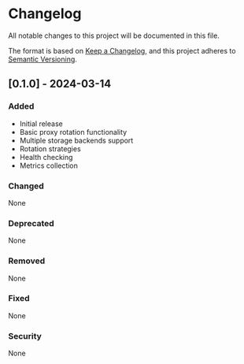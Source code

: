 # Changelog

All notable changes to this project will be documented in this file.

The format is based on [Keep a Changelog](https://keepachangelog.com/en/1.0.0/),
and this project adheres to [Semantic Versioning](https://semver.org/spec/v2.0.0.html).

## [0.1.0] - 2024-03-14

### Added

- Initial release
- Basic proxy rotation functionality
- Multiple storage backends support
- Rotation strategies
- Health checking
- Metrics collection

### Changed

None

### Deprecated

None

### Removed

None

### Fixed

None

### Security

None
